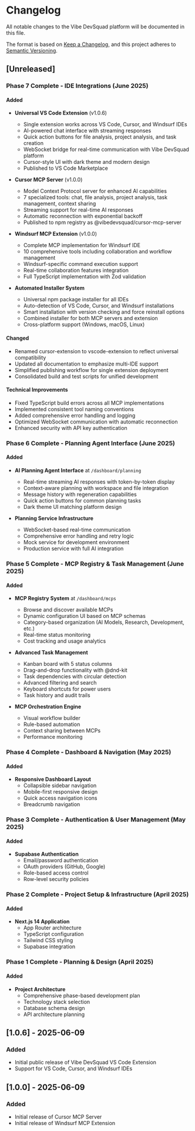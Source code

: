 # Changelog

All notable changes to the Vibe DevSquad platform will be documented in this file.

The format is based on [Keep a Changelog](https://keepachangelog.com/en/1.0.0/),
and this project adheres to [Semantic Versioning](https://semver.org/spec/v2.0.0.html).

## [Unreleased]

### Phase 7 Complete - IDE Integrations (June 2025)

#### Added
- **Universal VS Code Extension** (v1.0.6)
  - Single extension works across VS Code, Cursor, and Windsurf IDEs
  - AI-powered chat interface with streaming responses
  - Quick action buttons for file analysis, project analysis, and task creation
  - WebSocket bridge for real-time communication with Vibe DevSquad platform
  - Cursor-style UI with dark theme and modern design
  - Published to VS Code Marketplace

- **Cursor MCP Server** (v1.0.0)
  - Model Context Protocol server for enhanced AI capabilities
  - 7 specialized tools: chat, file analysis, project analysis, task management, context sharing
  - Streaming support for real-time AI responses
  - Automatic reconnection with exponential backoff
  - Published to npm registry as @vibedevsquad/cursor-mcp-server

- **Windsurf MCP Extension** (v1.0.0)
  - Complete MCP implementation for Windsurf IDE
  - 10 comprehensive tools including collaboration and workflow management
  - Windsurf-specific command execution support
  - Real-time collaboration features integration
  - Full TypeScript implementation with Zod validation

- **Automated Installer System**
  - Universal npm package installer for all IDEs
  - Auto-detection of VS Code, Cursor, and Windsurf installations
  - Smart installation with version checking and force reinstall options
  - Combined installer for both MCP servers and extension
  - Cross-platform support (Windows, macOS, Linux)

#### Changed
- Renamed cursor-extension to vscode-extension to reflect universal compatibility
- Updated all documentation to emphasize multi-IDE support
- Simplified publishing workflow for single extension deployment
- Consolidated build and test scripts for unified development

#### Technical Improvements
- Fixed TypeScript build errors across all MCP implementations
- Implemented consistent tool naming conventions
- Added comprehensive error handling and logging
- Optimized WebSocket communication with automatic reconnection
- Enhanced security with API key authentication

### Phase 6 Complete - Planning Agent Interface (June 2025)

#### Added
- **AI Planning Agent Interface** at `/dashboard/planning`
  - Real-time streaming AI responses with token-by-token display
  - Context-aware planning with workspace and file integration
  - Message history with regeneration capabilities
  - Quick action buttons for common planning tasks
  - Dark theme UI matching platform design

- **Planning Service Infrastructure**
  - WebSocket-based real-time communication
  - Comprehensive error handling and retry logic
  - Mock service for development environment
  - Production service with full AI integration

### Phase 5 Complete - MCP Registry & Task Management (June 2025)

#### Added
- **MCP Registry System** at `/dashboard/mcps`
  - Browse and discover available MCPs
  - Dynamic configuration UI based on MCP schemas
  - Category-based organization (AI Models, Research, Development, etc.)
  - Real-time status monitoring
  - Cost tracking and usage analytics

- **Advanced Task Management**
  - Kanban board with 5 status columns
  - Drag-and-drop functionality with @dnd-kit
  - Task dependencies with circular detection
  - Advanced filtering and search
  - Keyboard shortcuts for power users
  - Task history and audit trails

- **MCP Orchestration Engine**
  - Visual workflow builder
  - Rule-based automation
  - Context sharing between MCPs
  - Performance monitoring

### Phase 4 Complete - Dashboard & Navigation (May 2025)

#### Added
- **Responsive Dashboard Layout**
  - Collapsible sidebar navigation
  - Mobile-first responsive design
  - Quick access navigation icons
  - Breadcrumb navigation

### Phase 3 Complete - Authentication & User Management (May 2025)

#### Added
- **Supabase Authentication**
  - Email/password authentication
  - OAuth providers (GitHub, Google)
  - Role-based access control
  - Row-level security policies

### Phase 2 Complete - Project Setup & Infrastructure (April 2025)

#### Added
- **Next.js 14 Application**
  - App Router architecture
  - TypeScript configuration
  - Tailwind CSS styling
  - Supabase integration

### Phase 1 Complete - Planning & Design (April 2025)

#### Added
- **Project Architecture**
  - Comprehensive phase-based development plan
  - Technology stack selection
  - Database schema design
  - API architecture planning

## [1.0.6] - 2025-06-09

### Added
- Initial public release of Vibe DevSquad VS Code Extension
- Support for VS Code, Cursor, and Windsurf IDEs

## [1.0.0] - 2025-06-09

### Added
- Initial release of Cursor MCP Server
- Initial release of Windsurf MCP Extension

